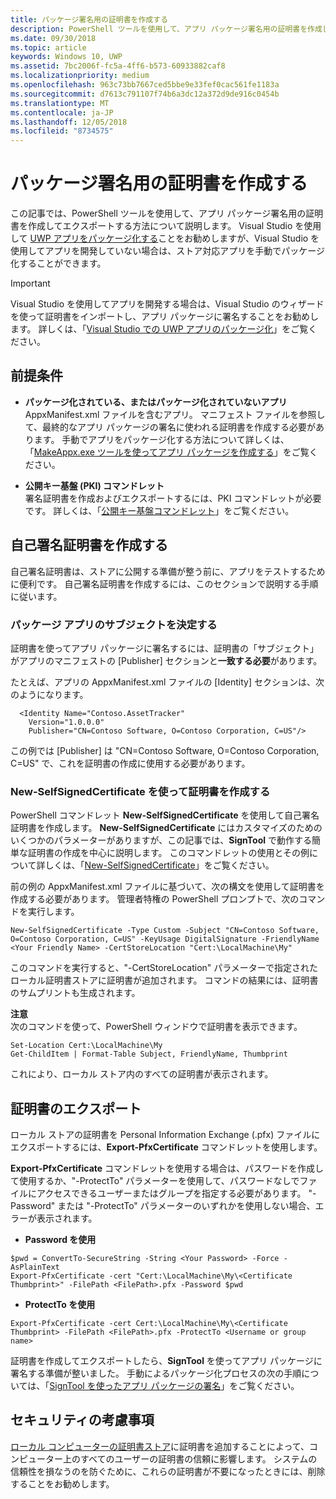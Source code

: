 ```yaml
---
title: パッケージ署名用の証明書を作成する
description: PowerShell ツールを使用して、アプリ パッケージ署名用の証明書を作成してエクスポートします。
ms.date: 09/30/2018
ms.topic: article
keywords: Windows 10, UWP
ms.assetid: 7bc2006f-fc5a-4ff6-b573-60933882caf8
ms.localizationpriority: medium
ms.openlocfilehash: 963c73bb7667ced5bbe9e33fef0cac561fe1183a
ms.sourcegitcommit: d7613c791107f74b6a3dc12a372d9de916c0454b
ms.translationtype: MT
ms.contentlocale: ja-JP
ms.lasthandoff: 12/05/2018
ms.locfileid: "8734575"
---
```

# <a name="create-a-certificate-for-package-signing"></a>パッケージ署名用の証明書を作成する


この記事では、PowerShell ツールを使用して、アプリ パッケージ署名用の証明書を作成してエクスポートする方法について説明します。 Visual Studio を使用して [UWP アプリをパッケージ化する](https://msdn.microsoft.com/windows/uwp/packaging/packaging-uwp-apps)ことをお勧めしますが、Visual Studio を使用してアプリを開発していない場合は、ストア対応アプリを手動でパッケージ化することができます。

> [!IMPORTANT] 
> Visual Studio を使用してアプリを開発する場合は、Visual Studio のウィザードを使って証明書をインポートし、アプリ パッケージに署名することをお勧めします。 詳しくは、「[Visual Studio での UWP アプリのパッケージ化](https://msdn.microsoft.com/windows/uwp/packaging/packaging-uwp-apps)」をご覧ください。

## <a name="prerequisites"></a>前提条件

- **パッケージ化されている、またはパッケージ化されていないアプリ**  
AppxManifest.xml ファイルを含むアプリ。 マニフェスト ファイルを参照して、最終的なアプリ パッケージの署名に使われる証明書を作成する必要があります。 手動でアプリをパッケージ化する方法について詳しくは、「[MakeAppx.exe ツールを使ってアプリ パッケージを作成する](https://msdn.microsoft.com/windows/uwp/packaging/create-app-package-with-makeappx-tool)」をご覧ください。

- **公開キー基盤 (PKI) コマンドレット**  
署名証明書を作成およびエクスポートするには、PKI コマンドレットが必要です。 詳しくは、「[公開キー基盤コマンドレット](https://docs.microsoft.com/powershell/module/pkiclient/)」をご覧ください。

## <a name="create-a-self-signed-certificate"></a>自己署名証明書を作成する

自己署名証明書は、ストアに公開する準備が整う前に、アプリをテストするために便利です。 自己署名証明書を作成するには、このセクションで説明する手順に従います。

### <a name="determine-the-subject-of-your-packaged-app"></a>パッケージ アプリのサブジェクトを決定する  

証明書を使ってアプリ パッケージに署名するには、証明書の「サブジェクト」がアプリのマニフェストの [Publisher] セクションと**一致する必要**があります。

たとえば、アプリの AppxManifest.xml ファイルの [Identity] セクションは、次のようになります。
```
  <Identity Name="Contoso.AssetTracker" 
    Version="1.0.0.0" 
    Publisher="CN=Contoso Software, O=Contoso Corporation, C=US"/>
```

この例では [Publisher] は "CN=Contoso Software, O=Contoso Corporation, C=US" で、これを証明書の作成に使用する必要があります。 

### <a name="use-new-selfsignedcertificate-to-create-a-certificate"></a>**New-SelfSignedCertificate** を使って証明書を作成する
PowerShell コマンドレット **New-SelfSignedCertificate** を使用して自己署名証明書を作成します。 **New-SelfSignedCertificate** にはカスタマイズのためのいくつかのパラメーターがありますが、この記事では、**SignTool** で動作する簡単な証明書の作成を中心に説明します。 このコマンドレットの使用とその例について詳しくは、「[New-SelfSignedCertificate](https://docs.microsoft.com/powershell/module/pkiclient/New-SelfSignedCertificate)」をご覧ください。

前の例の AppxManifest.xml ファイルに基づいて、次の構文を使用して証明書を作成する必要があります。 管理者特権の PowerShell プロンプトで、次のコマンドを実行します。
```
New-SelfSignedCertificate -Type Custom -Subject "CN=Contoso Software, O=Contoso Corporation, C=US" -KeyUsage DigitalSignature -FriendlyName <Your Friendly Name> -CertStoreLocation "Cert:\LocalMachine\My"
```

このコマンドを実行すると、"-CertStoreLocation" パラメーターで指定されたローカル証明書ストアに証明書が追加されます。 コマンドの結果には、証明書のサムプリントも生成されます。  

**注意**  
次のコマンドを使って、PowerShell ウィンドウで証明書を表示できます。
```
Set-Location Cert:\LocalMachine\My
Get-ChildItem | Format-Table Subject, FriendlyName, Thumbprint
```
これにより、ローカル ストア内のすべての証明書が表示されます。

## <a name="export-a-certificate"></a>証明書のエクスポート 

ローカル ストアの証明書を Personal Information Exchange (.pfx) ファイルにエクスポートするには、**Export-PfxCertificate** コマンドレットを使用します。

**Export-PfxCertificate** コマンドレットを使用する場合は、パスワードを作成して使用するか、"-ProtectTo" パラメーターを使用して、パスワードなしでファイルにアクセスできるユーザーまたはグループを指定する必要があります。 "-Password" または "-ProtectTo" パラメーターのいずれかを使用しない場合、エラーが表示されます。

- **Password を使用**
```
$pwd = ConvertTo-SecureString -String <Your Password> -Force -AsPlainText 
Export-PfxCertificate -cert "Cert:\LocalMachine\My\<Certificate Thumbprint>" -FilePath <FilePath>.pfx -Password $pwd
```

- **ProtectTo を使用**
```
Export-PfxCertificate -cert Cert:\LocalMachine\My\<Certificate Thumbprint> -FilePath <FilePath>.pfx -ProtectTo <Username or group name>
```

証明書を作成してエクスポートしたら、**SignTool** を使ってアプリ パッケージに署名する準備が整いました。 手動によるパッケージ化プロセスの次の手順については、「[SignTool を使ったアプリ パッケージの署名](https://msdn.microsoft.com/windows/uwp/packaging/sign-app-package-using-signtool)」をご覧ください。

## <a name="security-considerations"></a>セキュリティの考慮事項 
[ローカル コンピューターの証明書ストア](https://msdn.microsoft.com/windows/hardware/drivers/install/local-machine-and-current-user-certificate-stores)に証明書を追加することによって、コンピューター上のすべてのユーザーの証明書の信頼に影響します。 システムの信頼性を損なうのを防ぐために、これらの証明書が不要になったときには、削除することをお勧めします。
